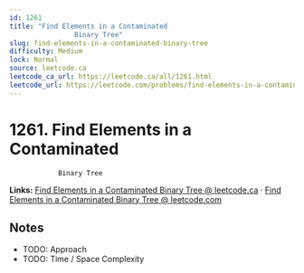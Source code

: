 ```yaml
--- 
id: 1261
title: "Find Elements in a Contaminated
                Binary Tree"
slug: find-elements-in-a-contaminated-binary-tree
difficulty: Medium
lock: Normal
source: leetcode.ca
leetcode_ca_url: https://leetcode.ca/all/1261.html
leetcode_url: https://leetcode.com/problems/find-elements-in-a-contaminated-binary-tree/
---
```


# 1261. Find Elements in a Contaminated
                Binary Tree

**Links:** [Find Elements in a Contaminated
                Binary Tree @ leetcode.ca](https://leetcode.ca/all/1261.html) · [Find Elements in a Contaminated
                Binary Tree @ leetcode.com](https://leetcode.com/problems/find-elements-in-a-contaminated-binary-tree/)

## Notes
- TODO: Approach
- TODO: Time / Space Complexity
